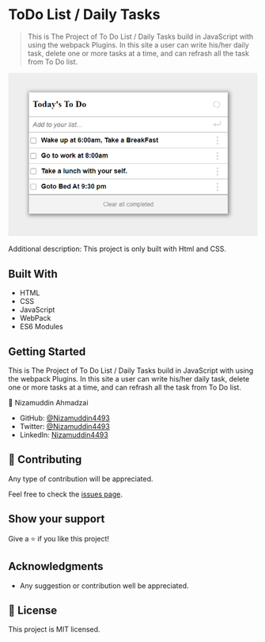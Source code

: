 # ToDo List / Daily Tasks

> This is The Project of To Do List / Daily Tasks build in JavaScript with using the webpack Plugins. In this site a user can write his/her daily task, delete one or more tasks at a time, and can refrash all the task from To Do list.

![screenshot](src/images/Todo-List-img.png)

Additional description: This project is only built with Html and CSS.

## Built With

- HTML
- CSS
- JavaScript
- WebPack
- ES6 Modules

## Getting Started

This is The Project of To Do List / Daily Tasks build in JavaScript with using the webpack Plugins. In this site a user can write his/her daily task, delete one or more tasks at a time, and can refrash all the task from To Do list.

👤 Nizamuddin Ahmadzai

- GitHub: [@Nizamuddin4493](https://github.com/Nizamuddin4493)
- Twitter: [@Nizamuddin4493](https://twitter.com/Nizamuddin4493)
- LinkedIn: [Nizamuddin4493](https://www.linkedin.com/in/nizamuddin4493/)

## 🤝 Contributing

Any type of contribution will be appreciated.

Feel free to check the [issues page](../../issues/).

## Show your support

Give a ⭐️ if you like this project!

## Acknowledgments

- Any suggestion or contribution well be appreciated.

## 📝 License

This project is MIT licensed.
